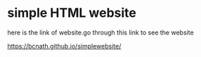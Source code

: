# simple HTML website

here is the link of website.go through this link to see the website

https://bcnath.github.io/simplewebsite/